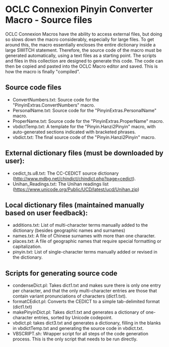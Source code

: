 # OCLC Connexion Pinyin Converter Macro - Source files

OCLC Connexion Macros have the ability to access external files, but doing so slows down the macro 
considerably, especially for large files.  To get around this, the macro essentially encloses
the entire dictionary inside a large SWITCH statement.  Therefore, the source code of the macro
must be generated automatically, using a text files as a starting point.  The scripts and files
in this collection are designed to generate this code.  The code can then be copied and pasted
into the OCLC Macro editor and saved.  This is how the macro is finally "compiled".

## Source code files
- ConvertNumbers.txt: Source code for the "PinyinExtras.ConvertNumbers" macro.
- PersonalName.txt: Source code for the "PinyinExtras.PersonalName" macro.
- ProperName.txt: Source code for the "PinyinExtras.ProperName" macro.
- vbdictTemp.txt: A template for the "Pinyin.Hanzi2Pinyin" macro, with auto-generated sections indicated with bracketed phrases.
- vbdict.txt: The final source code of the "Pinyin.Hanzi2Pinyin" macro.

## External dictionary files (must be downloaded by user):
- cedict_ts.u8.txt:  The CC-CEDICT source dictionary (http://www.mdbg.net/chindict/chindict.php?page=cedict).
- Unihan_Readings.txt: The Unihan readings list (https://www.unicode.org/Public/UCD/latest/ucd/Unihan.zip)

## Local dictionary files (maintained manually based on user feedback):
- additions.txt: List of multi-character terms manually added to the dictionary (besides geographic names and surnames)
- names.txt: A file of Chinese surnames with more than one character.
- places.txt: A file of geographic names that require special formatting or capitalization.
- pinyin.txt: List of single-character terms manually added or revised in the dictionary.

## Scripts for generating source code
- condenseDict.pl: Takes dict1.txt and makes sure there is only one entry per character,  and that the only multi-character entries are those that contain variant pronunciations of characters (dict1.txt).
- formatCEdict.pl: Converts the CEDICT to a simple tab-delimited format (dict1.txt)
- makePinyinDict.pl: Takes dict1.txt and generates a dictionary of one-character entries, sorted by Unicode codepoint.
- vbdict.pl: takes dict3.txt and generates a dictionary, filling in the blanks in vbdictTemp.txt
and generating the source code in vbdict.txt.
- VBSCRIPT.sh: Wrapper script for all steps of the code generation process.  This is the only script that needs to be run directly.


